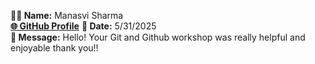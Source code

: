 **🧑‍💻 Name:** Manasvi Sharma  
[**🌐 GitHub Profile**](https://github.com/Manasvi2006) 
**📅 Date:**  5/31/2025  
**💬 Message:**  Hello! Your Git and Github workshop was really helpful and enjoyable thank you!!